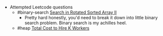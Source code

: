 - Attempted Leetcode questions
	- #binary-search [Search in Rotated Sorted Array II](https://leetcode.com/problems/search-in-rotated-sorted-array-ii)
		- Pretty hard honestly, you'd need to break it down into little binary search problem. Binary search is my achilles heel.
	- #heap [Total Cost to Hire K Workers](https://leetcode.com/problems/total-cost-to-hire-k-workers)